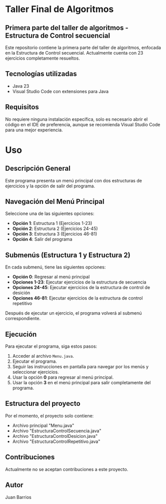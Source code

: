 # Taller Final de Algoritmos

## Primera parte del taller de algoritmos - Estructura de Control secuencial

Este repositorio contiene la primera parte del taller de algoritmos, enfocada en la Estructura de Control secuencial. Actualmente cuenta con 23 ejercicios completamente resueltos.

## Tecnologías utilizadas

- Java 23
- Visual Studio Code con extensiones para Java

## Requisitos

No requiere ninguna instalación específica, solo es necesario abrir el código en el IDE de preferencia, aunque se recomienda Visual Studio Code para una mejor experiencia.

# Uso

## Descripción General
Este programa presenta un menú principal con dos estructuras de ejercicios y la opción de salir del programa.

## Navegación del Menú Principal
Seleccione una de las siguientes opciones:

- **Opción 1**: Estructura 1 (Ejercicios 1-23)
- **Opción 2**: Estructura 2 (Ejercicios 24-45)
- **Opción 3**: Estructura 3 (Ejercicios 46-81)
- **Opción 4**: Salir del programa

## Submenús (Estructura 1 y Estructura 2)
En cada submenú, tiene las siguientes opciones:

- **Opción 0**: Regresar al menú principal
- **Opciones 1-23**: Ejecutar ejercicios de la estructura de secuencia
- **Opciones 24-45**: Ejecutar ejercicios de la estructura de control de desición
- **Opciones 46-81**: Ejecutar ejercicios de la estructura de control repetitivo

Después de ejecutar un ejercicio, el programa volverá al submenú correspondiente.

## Ejecución
Para ejecutar el programa, siga estos pasos:

1. Acceder al archivo `Menu.java`.
2. Ejecutar el programa.
3. Seguir las instrucciones en pantalla para navegar por los menús y seleccionar ejercicios.
4. Usar la opción **0** para regresar al menú principal.
5. Usar la opción **3** en el menú principal para salir completamente del programa.


## Estructura del proyecto

Por el momento, el proyecto solo contiene:
- Archivo principal "Menu.java"
- Archivo "EstructuraControlSecuencia.java"
- Archivo "EstructuraControlDesicion.java"
- Archivo "EstructuraControlRepetitivo.java"

## Contribuciones

Actualmente no se aceptan contribuciones a este proyecto.

## Autor

Juan Barrios